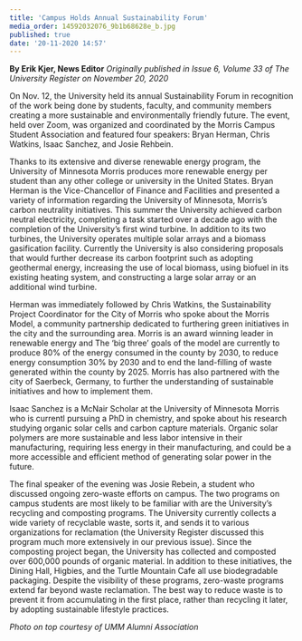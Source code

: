 ```yaml
---
title: 'Campus Holds Annual Sustainability Forum'
media_order: 14592032076_9b1b68628e_b.jpg
published: true
date: '20-11-2020 14:57'
---
```


**By Erik Kjer, News Editor** _Originally published in Issue 6, Volume 33 of The University Register on November 20, 2020_

On Nov. 12, the University held its annual Sustainability Forum in recognition of the work being done by students, faculty, and community members creating a more sustainable and environmentally friendly future. The event, held over Zoom, was organized and coordinated by the Morris Campus Student Association and featured four speakers: Bryan Herman, Chris Watkins, Isaac Sanchez, and Josie Rehbein.

Thanks to its extensive and diverse renewable energy program, the University of Minnesota Morris produces more renewable energy per student than any other college or university in the United States. Bryan Herman is the Vice-Chancellor of Finance and Facilities and presented a variety of information regarding the University of Minnesota, Morris’s carbon neutrality initiatives. This summer the University achieved carbon neutral electricity, completing a task started over a decade ago with the completion of the University’s first wind turbine. In addition to its two turbines, the University operates multiple solar arrays and a biomass gasification facility. Currently the University is also considering proposals that would further decrease its carbon footprint such as adopting geothermal energy, increasing the use of local biomass, using biofuel in its existing heating system, and constructing a large solar array or an additional wind turbine.

Herman was immediately followed by Chris Watkins, the Sustainability Project Coordinator for the City of Morris who spoke about the Morris Model, a community partnership dedicated to furthering green initiatives in the city and the surrounding area. Morris is an award winning leader in renewable energy and The ‘big three’ goals of the model are currently to produce 80% of the energy consumed in the county by 2030, to reduce energy consumption 30% by 2030 and to end the land-filling of waste generated within the county by 2025. Morris has also partnered with the city of Saerbeck, Germany, to further the understanding of sustainable initiatives and how to implement them.

Isaac Sanchez is a McNair Scholar at the University of Minnesota Morris who is currentl pursuing a PhD in chemistry, and spoke about his research studying organic solar cells and carbon capture materials. Organic solar polymers are more sustainable and less labor intensive in their manufacturing, requiring less energy in their manufacturing, and could be a more accessible and efficient method of generating solar power in the future.

The final speaker of the evening was Josie Rebein, a student who discussed ongoing zero-waste efforts on campus. The two programs on campus students are most likely to be familiar with are the University’s recycling and composting programs. The University currently collects a wide variety of recyclable waste, sorts it, and sends it to various organizations for reclamation (the University Register discussed this program much more extensively in our previous issue). Since the composting project began, the University has collected and composted over 600,000 pounds of organic material. In addition to these initiatives, the Dining Hall, Higbies, and the Turtle Mountain Cafe all use biodegradable packaging. Despite the visibility of these programs, zero-waste programs extend far beyond waste reclamation. The best way to reduce waste is to prevent it from accumulating in the first place, rather than recycling it later, by adopting sustainable lifestyle practices.

_Photo on top courtesy of UMM Alumni Association_